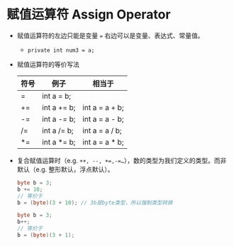 # 赋值运算符 Assign Operator

- 赋值运算符的左边只能是变量 `=` 右边可以是变量、表达式、常量值。
    - `private int num3 = a;`
    
- 赋值运算符的等价写法
  
  
    | 符号 | 例子 | 相当于 |
    | --- | --- | --- |
    | = | int a = b; |  |
    | += | int a += b; | int a = a + b; |
    | -= | int a -= b; | int a = a - b; |
    | /= | int a /= b; | int a = a / b; |
    | *= | int a *= b; | int a = a * b; |
    
- 复合赋值运算时（e.g. `++, --, +=,-=…`），数的类型为我们定义的类型。而非默认（e.g. 整形默认，浮点默认）。
  
    ```java
    byte b = 3;  
    b += 10; 
    // 等价于
    b = (byte)(3 + 10); // 3b是byte类型，所以强制类型转换
    
    byte b = 3; 
    b++;
    // 等价于
    b = (byte)(3 + 1);
    ```